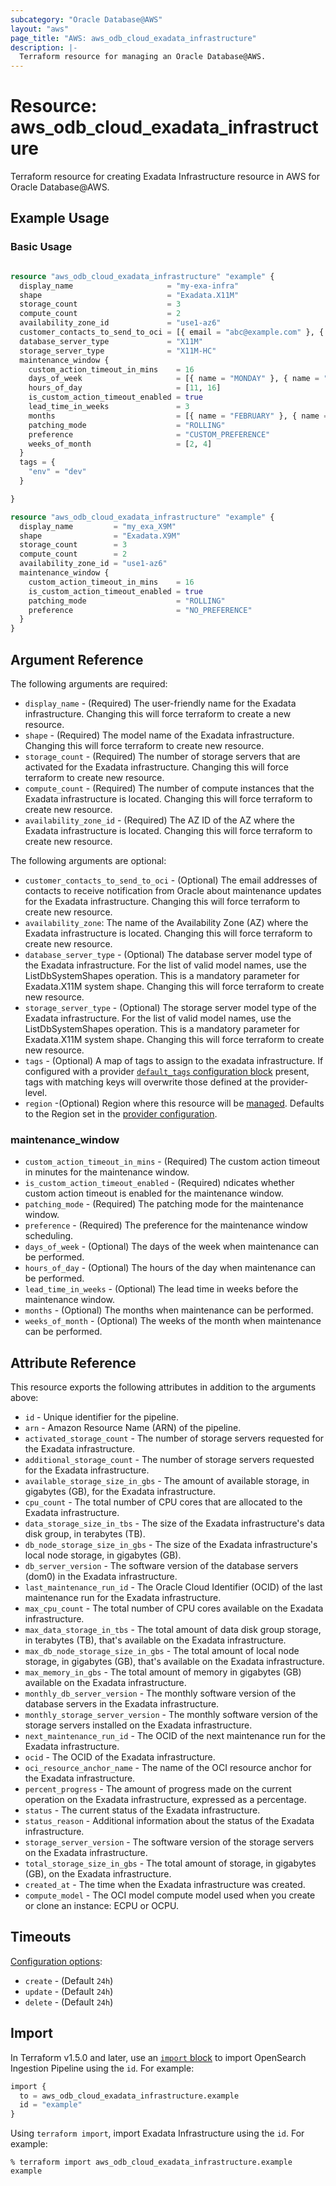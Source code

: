 ```yaml
---
subcategory: "Oracle Database@AWS"
layout: "aws"
page_title: "AWS: aws_odb_cloud_exadata_infrastructure"
description: |-
  Terraform resource for managing an Oracle Database@AWS.
---
```


# Resource: aws_odb_cloud_exadata_infrastructure

Terraform resource for creating Exadata Infrastructure resource in AWS for Oracle Database@AWS.

## Example Usage

### Basic Usage

```terraform

resource "aws_odb_cloud_exadata_infrastructure" "example" {
  display_name                     = "my-exa-infra"
  shape                            = "Exadata.X11M"
  storage_count                    = 3
  compute_count                    = 2
  availability_zone_id             = "use1-az6"
  customer_contacts_to_send_to_oci = [{ email = "abc@example.com" }, { email = "def@example.com" }]
  database_server_type             = "X11M"
  storage_server_type              = "X11M-HC"
  maintenance_window {
    custom_action_timeout_in_mins    = 16
    days_of_week                     = [{ name = "MONDAY" }, { name = "TUESDAY" }]
    hours_of_day                     = [11, 16]
    is_custom_action_timeout_enabled = true
    lead_time_in_weeks               = 3
    months                           = [{ name = "FEBRUARY" }, { name = "MAY" }, { name = "AUGUST" }, { name = "NOVEMBER" }]
    patching_mode                    = "ROLLING"
    preference                       = "CUSTOM_PREFERENCE"
    weeks_of_month                   = [2, 4]
  }
  tags = {
    "env" = "dev"
  }

}

resource "aws_odb_cloud_exadata_infrastructure" "example" {
  display_name         = "my_exa_X9M"
  shape                = "Exadata.X9M"
  storage_count        = 3
  compute_count        = 2
  availability_zone_id = "use1-az6"
  maintenance_window {
    custom_action_timeout_in_mins    = 16
    is_custom_action_timeout_enabled = true
    patching_mode                    = "ROLLING"
    preference                       = "NO_PREFERENCE"
  }
}
```

## Argument Reference

The following arguments are required:

* `display_name` - (Required) The user-friendly name for the Exadata infrastructure. Changing this will force terraform to create a new resource.
* `shape` - (Required) The model name of the Exadata infrastructure. Changing this will force terraform to create new resource.
* `storage_count` - (Required) The number of storage servers that are activated for the Exadata infrastructure. Changing this will force terraform to create new resource.
* `compute_count` - (Required) The number of compute instances that the Exadata infrastructure is located. Changing this will force terraform to create new resource.
* `availability_zone_id` - (Required) The AZ ID of the AZ where the Exadata infrastructure is located. Changing this will force terraform to create new resource.

The following arguments are optional:

* `customer_contacts_to_send_to_oci` - (Optional) The email addresses of contacts to receive notification from Oracle about maintenance updates for the Exadata infrastructure. Changing this will force terraform to create new resource.
* `availability_zone`: The name of the Availability Zone (AZ) where the Exadata infrastructure is located. Changing this will force terraform to create new resource.
* `database_server_type` - (Optional) The database server model type of the Exadata infrastructure. For the list of valid model names, use the ListDbSystemShapes operation. This is a mandatory parameter for Exadata.X11M system shape. Changing this will force terraform to create new resource.
* `storage_server_type` - (Optional) The storage server model type of the Exadata infrastructure. For the list of valid model names, use the ListDbSystemShapes operation. This is a mandatory parameter for Exadata.X11M system shape. Changing this will force terraform to create new resource.
* `tags` - (Optional) A map of tags to assign to the exadata infrastructure. If configured with a provider [`default_tags` configuration block](https://registry.terraform.io/providers/hashicorp/aws/latest/docs#default_tags-configuration-block) present, tags with matching keys will overwrite those defined at the provider-level.
* `region` -(Optional) Region where this resource will be [managed](https://docs.aws.amazon.com/general/latest/gr/rande.html#regional-endpoints). Defaults to the Region set in the [provider configuration](https://registry.terraform.io/providers/hashicorp/aws/latest/docs#aws-configuration-reference).

### maintenance_window

* `custom_action_timeout_in_mins` - (Required) The custom action timeout in minutes for the maintenance window.
* `is_custom_action_timeout_enabled` - (Required) ndicates whether custom action timeout is enabled for the maintenance window.
* `patching_mode` - (Required) The patching mode for the maintenance window.
* `preference` - (Required) The preference for the maintenance window scheduling.
* `days_of_week` - (Optional) The days of the week when maintenance can be performed.
* `hours_of_day` - (Optional) The hours of the day when maintenance can be performed.
* `lead_time_in_weeks` - (Optional) The lead time in weeks before the maintenance window.
* `months` - (Optional) The months when maintenance can be performed.
* `weeks_of_month` - (Optional) The weeks of the month when maintenance can be performed.

## Attribute Reference

This resource exports the following attributes in addition to the arguments above:

* `id` - Unique identifier for the pipeline.
* `arn` - Amazon Resource Name (ARN) of the pipeline.
* `activated_storage_count` - The number of storage servers requested for the Exadata infrastructure.
* `additional_storage_count` - The number of storage servers requested for the Exadata infrastructure.
* `available_storage_size_in_gbs` - The amount of available storage, in gigabytes (GB), for the Exadata infrastructure.
* `cpu_count` - The total number of CPU cores that are allocated to the Exadata infrastructure.
* `data_storage_size_in_tbs` - The size of the Exadata infrastructure's data disk group, in terabytes (TB).
* `db_node_storage_size_in_gbs` - The size of the Exadata infrastructure's local node storage, in gigabytes (GB).
* `db_server_version` - The software version of the database servers (dom0) in the Exadata infrastructure.
* `last_maintenance_run_id` - The Oracle Cloud Identifier (OCID) of the last maintenance run for the Exadata infrastructure.
* `max_cpu_count` -  The total number of CPU cores available on the Exadata infrastructure.
* `max_data_storage_in_tbs` - The total amount of data disk group storage, in terabytes (TB), that's available on the Exadata infrastructure.
* `max_db_node_storage_size_in_gbs` - The total amount of local node storage, in gigabytes (GB), that's available on the Exadata infrastructure.
* `max_memory_in_gbs` - The total amount of memory in gigabytes (GB) available on the Exadata infrastructure.
* `monthly_db_server_version` - The monthly software version of the database servers in the Exadata infrastructure.
* `monthly_storage_server_version` - The monthly software version of the storage servers installed on the Exadata infrastructure.
* `next_maintenance_run_id` - The OCID of the next maintenance run for the Exadata infrastructure.
* `ocid` - The OCID of the Exadata infrastructure.
* `oci_resource_anchor_name` - The name of the OCI resource anchor for the Exadata infrastructure.
* `percent_progress` - The amount of progress made on the current operation on the Exadata infrastructure, expressed as a percentage.
* `status` - The current status of the Exadata infrastructure.
* `status_reason` - Additional information about the status of the Exadata infrastructure.
* `storage_server_version` - The software version of the storage servers on the Exadata infrastructure.
* `total_storage_size_in_gbs` - The total amount of storage, in gigabytes (GB), on the Exadata infrastructure.
* `created_at` - The time when the Exadata infrastructure was created.
* `compute_model` - The OCI model compute model used when you create or clone an instance: ECPU or OCPU.

## Timeouts

[Configuration options](https://developer.hashicorp.com/terraform/language/resources/syntax#operation-timeouts):

* `create` - (Default `24h`)
* `update` - (Default `24h`)
* `delete` - (Default `24h`)

## Import

In Terraform v1.5.0 and later, use an [`import` block](https://developer.hashicorp.com/terraform/language/import) to import OpenSearch Ingestion Pipeline using the `id`. For example:

```terraform
import {
  to = aws_odb_cloud_exadata_infrastructure.example
  id = "example"
}
```

Using `terraform import`, import Exadata Infrastructure using the `id`. For example:

```console
% terraform import aws_odb_cloud_exadata_infrastructure.example example
```
